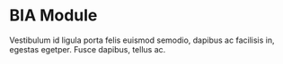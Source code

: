 # BIA Module
  Vestibulum id ligula porta felis euismod semodio, dapibus ac facilisis in, egestas egetper. Fusce dapibus, tellus ac.
